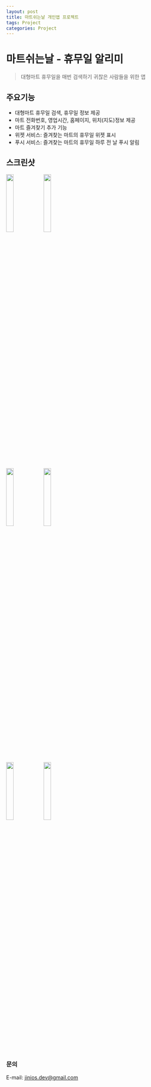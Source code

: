 ```yaml
---
layout: post
title: 마트쉬는날 개인앱 프로젝트
tags: Project
categories: Project
---
```

# 마트쉬는날 - 휴무일 알리미
> 대형마트 휴무일을 매번 검색하기 귀찮은 사람들을 위한 앱

## 주요기능
- 대형마트 휴무일 검색, 휴무일 정보 제공
- 마트 전화번호, 영업시간, 홈페이지, 위치(지도)정보 제공
- 마트 즐겨찾기 추가 기능
- 위젯 서비스: 즐겨찾는 마트의 휴무일 위젯 표시
- 푸시 서비스: 즐겨찾는 마트의 휴무일 하루 전 날 푸시 알림

## 스크린샷
<img src="{{ site.url }}/assets/img/post_img/2018-10-15-mh06.png" width="20%"><img src="{{ site.url }}/assets/img/post_img/2018-10-15-mh01.png" width="20%">

<img src="{{ site.url }}/assets/img/post_img/2018-10-15-mh02.png" width="20%"><img src="{{ site.url }}/assets/img/post_img/2018-10-15-mh03.png" width="20%">

<img src="{{ site.url }}/assets/img/post_img/2018-10-15-mh04.png" width="20%"><img src="{{ site.url }}/assets/img/post_img/2018-10-15-mh05.png" width="20%">

### 문의
E-mail: jinios.dev@gmail.com
